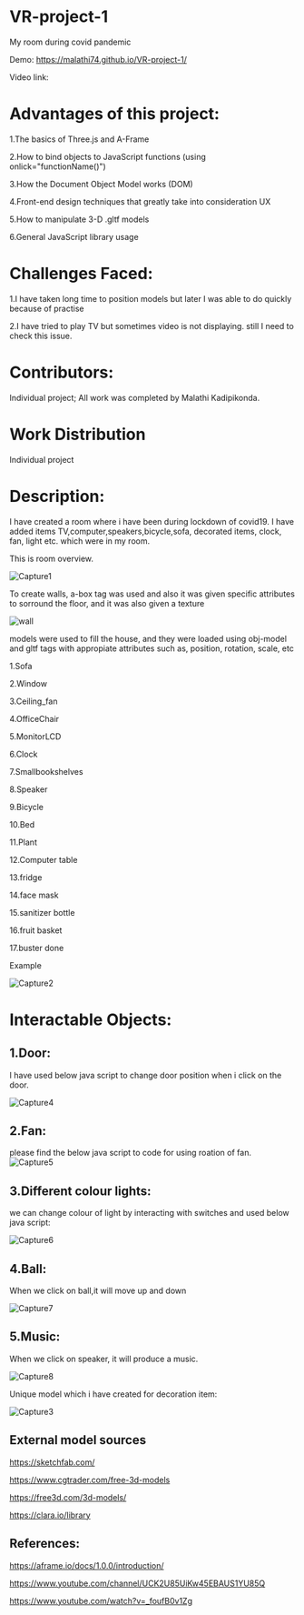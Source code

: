 # VR-project-1

 My room during covid pandemic
 
Demo: https://malathi74.github.io/VR-project-1/

Video link:

# Advantages of this project:

1.The basics of Three.js and A-Frame

2.How to bind objects to JavaScript functions (using onlick="functionName()")

3.How the Document Object Model works (DOM)

4.Front-end design techniques that greatly take into consideration UX

5.How to manipulate 3-D .gltf models

6.General JavaScript library usage

# Challenges Faced:

1.I have taken long time to position models but later I was able to do quickly because of practise

2.I have tried to play TV but sometimes video is not displaying. still I need to check this issue.


# Contributors:

Individual project; All work was completed by Malathi Kadipikonda.

# Work Distribution

Individual project

# Description:

I have created a room where i have been during lockdown of covid19. I have added items TV,computer,speakers,bicycle,sofa, decorated items, clock, fan, light etc. which were in my room.

This is room overview.

![Capture1](https://user-images.githubusercontent.com/72331508/95030611-8576e000-0676-11eb-934e-7efbc2f389f5.PNG)

To create walls, a-box tag was used and also it was given specific attributes to sorround the floor, and it was also given a texture

![wall](https://user-images.githubusercontent.com/72331508/95030654-c40c9a80-0676-11eb-867b-8ee6e5aa0b8f.PNG)

models were used to fill the house, and they were loaded using obj-model and gltf tags with appropiate attributes such as, position, rotation, scale, etc

1.Sofa

2.Window

3.Ceiling_fan

4.OfficeChair 

5.MonitorLCD

6.Clock

7.Smallbookshelves

8.Speaker

9.Bicycle

10.Bed

11.Plant

12.Computer table

13.fridge

14.face mask

15.sanitizer bottle

16.fruit basket

17.buster done

Example

![Capture2](https://user-images.githubusercontent.com/72331508/95031275-c244d600-067a-11eb-82fc-7584eee9903f.PNG)



# Interactable Objects:

## 1.Door:

I have used below java script to change door position when i click on the door.

![Capture4](https://user-images.githubusercontent.com/72331508/95031585-6a0ed380-067c-11eb-8042-538cf85b508b.PNG)


## 2.Fan:

please find the below java script to code for using roation of fan.
![Capture5](https://user-images.githubusercontent.com/72331508/95031587-6da25a80-067c-11eb-987c-d1c4c3ed6456.PNG)


## 3.Different colour lights:

we can change colour of light by interacting with switches and used below java script:

![Capture6](https://user-images.githubusercontent.com/72331508/95031589-7004b480-067c-11eb-9eac-005079d0878d.PNG)

## 4.Ball:

When we click on ball,it will move up and down


![Capture7](https://user-images.githubusercontent.com/72331508/95031815-98d97980-067d-11eb-9230-99f4af10a248.PNG)


## 5.Music:

When we click on speaker, it will produce a music.

![Capture8](https://user-images.githubusercontent.com/72331508/95031817-9bd46a00-067d-11eb-8e5b-923f78f97029.PNG)

Unique model which i have created for decoration item:

![Capture3](https://user-images.githubusercontent.com/72331508/95031583-6713e300-067c-11eb-907a-403d2cddc3e7.PNG)


## External model sources

https://sketchfab.com/

https://www.cgtrader.com/free-3d-models

https://free3d.com/3d-models/

https://clara.io/library

## References:

https://aframe.io/docs/1.0.0/introduction/

https://www.youtube.com/channel/UCK2U85UiKw45EBAUS1YU85Q

https://www.youtube.com/watch?v=_foufB0v1Zg
